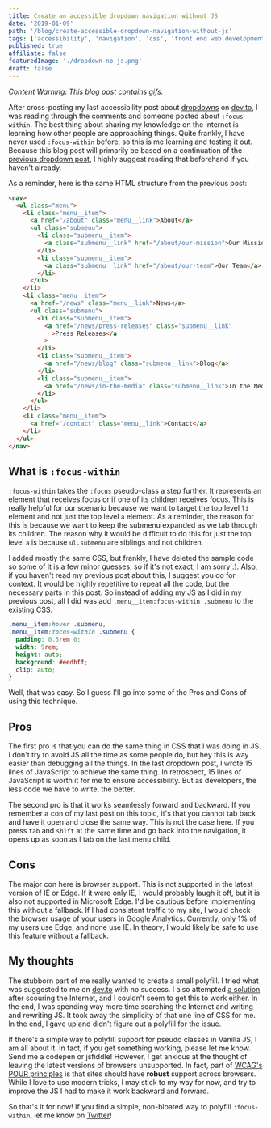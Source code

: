 ```yaml
---
title: Create an accessible dropdown navigation without JS
date: '2019-01-09'
path: '/blog/create-accessible-dropdown-navigation-without-js'
tags: ['accessibility', 'navigation', 'css', 'front end web development']
published: true
affiliate: false
featuredImage: './dropdown-no-js.png'
draft: false
---
```


_Content Warning: This blog post contains gifs._

After cross-posting my last accessibility post about [dropdowns](/blog/create-accessible-dropdown-navigation) on [dev.to](https://dev.to/), I was reading through the comments and someone posted about `:focus-within`. The best thing about sharing my knowledge on the internet is learning how other people are approaching things. Quite frankly, I have never used `:focus-within` before, so this is me learning and testing it out. Because this blog post will primarily be based on a continuation of the [previous dropdown post](/blog/create-accessible-dropdown-navigation), I highly suggest reading that beforehand if you haven't already.

As a reminder, here is the same HTML structure from the previous post:

```html
<nav>
  <ul class="menu">
    <li class="menu__item">
      <a href="/about" class="menu__link">About</a>
      <ul class="submenu">
        <li class="submenu__item">
          <a class="submenu__link" href="/about/our-mission">Our Mission</a>
        </li>
        <li class="submenu__item">
          <a class="submenu__link" href="/about/our-team">Our Team</a>
        </li>
      </ul>
    </li>
    <li class="menu__item">
      <a href="/news" class="menu__link">News</a>
      <ul class="submenu">
        <li class="submenu__item">
          <a href="/news/press-releases" class="submenu__link"
            >Press Releases</a
          >
        </li>
        <li class="submenu__item">
          <a href="/news/blog" class="submenu__link">Blog</a>
        </li>
        <li class="submenu__item">
          <a href="/news/in-the-media" class="submenu__link">In the Media</a>
        </li>
      </ul>
    </li>
    <li class="menu__item">
      <a href="/contact" class="menu__link">Contact</a>
    </li>
  </ul>
</nav>
```

## What is `:focus-within`

`:focus-within` takes the `:focus` pseudo-class a step further. It represents an element that receives focus or if one of its children receives focus. This is really helpful for our scenario because we want to target the top level `li` element and not just the top level `a` element. As a reminder, the reason for this is because we want to keep the submenu expanded as we tab through its children. The reason why it would be difficult to do this for just the top level `a` is because `ul.submenu` are siblings and not children.

I added mostly the same CSS, but frankly, I have deleted the sample code so some of it is a few minor guesses, so if it's not exact, I am sorry :). Also, if you haven't read my previous post about this, I suggest you do for context. It would be highly repetitive to repeat all the code, but the necessary parts in this post. So instead of adding my JS as I did in my previous post, all I did was add `.menu__item:focus-within .submenu` to the existing CSS.

```css
.menu__item:hover .submenu,
.menu__item:focus-within .submenu {
  padding: 0.5rem 0;
  width: 9rem;
  height: auto;
  background: #eedbff;
  clip: auto;
}
```

Well, that was easy. So I guess I'll go into some of the Pros and Cons of using this technique.

## Pros

The first pro is that you can do the same thing in CSS that I was doing in JS. I don't try to avoid JS all the time as some people do, but hey this is way easier than debugging all the things. In the last dropdown post, I wrote 15 lines of JavaScript to achieve the same thing. In retrospect, 15 lines of JavaScript is worth it for me to ensure accessibility. But as developers, the less code we have to write, the better.

The second pro is that it works seamlessly forward and backward. If you remember a con of my last post on this topic, it's that you cannot tab back and have it open and close the same way. This is not the case here. If you press `tab` and `shift` at the same time and go back into the navigation, it opens up as soon as I tab on the last menu child.

## Cons

The major con here is browser support. This is not supported in the latest version of IE or Edge. If it were only IE, I would probably laugh it off, but it is also not supported in Microsoft Edge. I'd be cautious before implementing this without a fallback. If I had consistent traffic to my site, I would check the browser usage of your users in Google Analytics. Currently, only 1% of my users use Edge, and none use IE. In theory, I would likely be safe to use this feature without a fallback.

## My thoughts

The stubborn part of me really wanted to create a small polyfill. I tried what was suggested to me on [dev.to](https://dev.to/link2twenty/comment/7bp1) with no success. I also attempted [a solution](https://gomakethings.com/testing-for-css-pseudo-class-support-with-vanilla-javascript/) after scouring the Internet, and I couldn't seem to get this to work either. In the end, I was spending way more time searching the Internet and writing and rewriting JS. It took away the simplicity of that one line of CSS for me. In the end, I gave up and didn't figure out a polyfill for the issue.

If there's a simple way to polyfill support for pseudo classes in Vanilla JS, I am all about it. In fact, if you get something working, please let me know. Send me a codepen or jsfiddle! However, I get anxious at the thought of leaving the latest versions of browsers unsupported. In fact, part of [WCAG's POUR principles](https://webaim.org/articles/pour/) is that sites should have **robust** support across browsers. While I love to use modern tricks, I may stick to my way for now, and try to improve the JS I had to make it work backward and forward.

So that's it for now! If you find a simple, non-bloated way to polyfill `:focus-within`, let me know on [Twitter](https://twitter.com/LittleKope/)!
